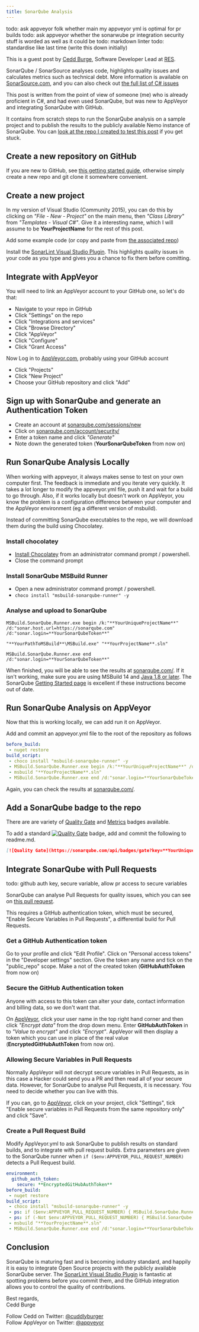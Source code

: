 ```yaml
---
title: SonarQube Analysis
---
```

todo: ask appveyor folk whether main my appveyor yml is optimal for pr builds
todo: ask appveyor whether the sonarwube pr integration security stuff is worded as well as it could be
todo: markdown linter
todo: standardise like last time (write this down initially)

This is a guest post by [Cedd Burge](https://github.com/ceddlyburge), Software Developer Lead at [RES](http://resgroup.github.io/).

SonarQube / SonarSource analyses code, highlights quality issues and calculates metrics such as technical debt. More information is available on [SonarSource.com](https://www.sonarsource.com/), and you can also check out [the full list of C# issues](http://dist.sonarsource.com/reports/coverage/rules/csharpsquid_rules_coverage.html)

This post is written from the point of view of someone (me) who is already proficient in C#, and had even used SonarQube, but was new to AppVeyor and integrating SonarQube with GitHub.

It contains from scratch steps to run the SonarQube analysis on a sample project and to publish the results to the publicly available Nemo instance of SonarQube. You can [look at the repo I created to test this post](https://github.com/ceddlyburge/sonarqube-nemo-on-appveyor) if you get stuck.

## Create a new repository on GitHub
If you are new to GitHub, see [this getting started guide](https://guides.github.com/activities/hello-world/), otherwise simply create a new repo and git clone it somewhere convenient.

## Create a new project
In my version of Visual Studio (Community 2015), you can do this by clicking on *"File - New - Project"* on the main menu, then *"Class Library"* from *"Templates - Visual C#"*. Give it a interesting name, which I will assume to be **YourProjectName** for the rest of this post.

Add some example code (or copy and paste from [the associated repo](https://github.com/ceddlyburge/sonarqube-nemo-on-appveyor))

Install the [SonarLint Visual Studio Plugin](https://marketplace.visualstudio.com/items?itemName=SonarSource.SonarLintforVisualStudio). This highlights quality issues in your code as you type and gives you a chance to fix them before comitting.

## Integrate with AppVeyor
You will need to link an AppVeyor account to your GitHub one, so let's do that:
* Navigate to your repo in GitHub
* Click "Settings" on the repo
* Click "Integrations and services"
* Click "Browse Directory"
* Click "AppVeyor"
* Click "Configure"
* Click "Grant Access"

Now Log in to [AppVeyor.com](https://ci.appveyor.com), probably using your GitHub account
* Click "Projects"
* Click "New Project"
* Choose your GitHub repository and click "Add"

## Sign up with SonarQube and generate an Authentication Token
* Create an account at [sonarqube.com/sessions/new](https://sonarqube.com/sessions/new)
* Click on [sonarqube.com/account/security/](https://sonarqube.com/account/security/)
* Enter a token name and click *"Generate"*
* Note down the generated token (**YourSonarQubeToken** from now on)

## Run SonarQube Analysis Locally
When working with appveyor, it always makes sense to test on your own computer first. The feedback is immediate and you iterate very quickly. It takes a lot longer to modify the appveyor.yml file, push it and wait for a build to go through. Also, if it works locally but doesn't work on AppVeyor, you know the problem is a configuration difference between your computer and the AppVeyor environment (eg a different version of msbuild).

Instead of committing SonarQube executables to the repo, we will download them during the build using Chocolatey.

### Install chocolatey
* [Install Chocolatey](https://chocolatey.org/install) from an administrator command prompt / powershell.
* Close the command prompt

### Install SonarQube MSBuild Runner
* Open a new administrator command prompt / powershell.
* ```choco install "msbuild-sonarqube-runner" -y```

### Analyse and upload to SonarQube
```batch
MSBuild.SonarQube.Runner.exe begin /k:"**YourUniqueProjectName**" /d:"sonar.host.url=https://sonarqube.com" /d:"sonar.login=**YourSonarQubeToken**"

"**YourPathToMSBuild**\MSBuild.exe" "**YourProjectName**.sln" 

MSBuild.SonarQube.Runner.exe end /d:"sonar.login=**YourSonarQubeToken**" 
```

When finished, you will be able to see the results at [sonarqube.com/](https://sonarqube.com/). If it isn't working, make sure you are using MSBuild 14 and [Java 1.8 or later](http://stackoverflow.com/questions/40249947/msbuild-sonarqube-runner-exe-cant-access-https-sonarqube-com). The SonarQube [Getting Started page](https://about.sonarqube.com/get-started/) is excellent if these instructions become out of date.

## Run SonarQube Analysis on AppVeyor
Now that this is working locally, we can add run it on AppVeyor.

Add and commit an appveyor.yml file to the root of the repository as follows
```yaml
before_build:
 - nuget restore
build_script:
 - choco install "msbuild-sonarqube-runner" -y
 - MSBuild.SonarQube.Runner.exe begin /k:"**YourUniqueProjectName**" /d:"sonar.host.url=https://sonarqube.com" /d:"sonar.login=**YourSonarQubeToken**"
 - msbuild "**YourProjectName**.sln"
 - MSBuild.SonarQube.Runner.exe end /d:"sonar.login=**YourSonarQubeToken**"
``` 

Again, you can check the results at [sonarqube.com/](https://sonarqube.com/).

## Add a SonarQube badge to the repo

There are are variety of [Quality Gate](https://github.com/QualInsight/qualinsight-plugins-sonarqube-badges/wiki/Quality-Gate-status-badges) and [Metrics](https://github.com/QualInsight/qualinsight-plugins-sonarqube-badges/wiki/Measure-badges) badges available.

To add a standard [![Quality Gate](https://sonarqube.com/api/badges/gate?key=SonarQubeNemoOnAppveyor)](https://sonarqube.com/dashboard/index/SonarQubeNemoOnAppveyor) badge, add and commit the following to readme.md.

```markdown
[![Quality Gate](https://sonarqube.com/api/badges/gate?key=**YourUniqueProjectName**)](https://sonarqube.com/dashboard/index/**YourUniqueProjectName**)
```

## Integrate SonarQube with Pull Requests

todo: github auth key, secure variable, allow pr access to secure variables

SonarQube can analyse Pull Requests for quality issues, which you can see on [this pull request](https://github.com/ceddlyburge/sonarqube-nemo-on-appveyor/pull/3).

This requires a GitHub authentication token, which must be secured, "Enable Secure Variables in Pull Requests", a differential build for Pull Requests.

### Get a GitHub Authentication token
Go to your profile and click "Edit Profile". Click on "Personal access tokens" in the "Developer settings" section. Give the token any name and tick on the "public_repo" scope. Make a not of the created token (**GitHubAuthToken** from now on)

### Secure the GitHub Authentication token
Anyone with access to this token can alter your date, contact information and billing data, so we don't want that.

On [AppVeyor](https://ci.appveyor.com), click your user name in the top right hand corner and then click *"Encrypt data"* from the drop down menu. Enter **GitHubAuthToken** in to *"Value to encrypt"* and click *"Encrypt"*. AppVeyor will then display a token which you can use in place of the real value (**EncryptedGitHubAuthToken** from now on).

### Allowing Secure Variables in Pull Requests
Normally AppVeyor will not decrypt secure variables in Pull Requests, as in this case a Hacker could send you a PR and then read all of your secure data. However, for SonarQube to analyse Pull Requests, it is necessary. You need to decide whether you can live with this.

If you can, go to [AppVeyor](https://ci.appveyor.com), click on your project, click "Settings", tick "Enable secure variables in Pull Requests from the same repository only" and click "Save".

### Create a Pull Request Build
Modify AppVeyor.yml to ask SonarQube to publish results on standard builds, and to integrate with pull request builds. Extra parameters are given to the SonarQube runner when `if ($env:APPVEYOR_PULL_REQUEST_NUMBER)` detects a Pull Request build.

```yaml
environment:
  github_auth_token:
    secure: **EncryptedGitHubAuthToken**
before_build:
 - nuget restore
build_script:
 - choco install "msbuild-sonarqube-runner" -y
 - ps: if ($env:APPVEYOR_PULL_REQUEST_NUMBER) { MSBuild.SonarQube.Runner.exe begin /k:"**YourUniqueProjectName**" /d:"sonar.host.url=https://sonarqube.com" /d:"sonar.login=**YourSonarQubeToken**" /d:"sonar.analysis.mode=preview" /d:"sonar.github.pullRequest=$env:APPVEYOR_PULL_REQUEST_NUMBER" /d:"sonar.github.repository=ceddlyburge/sonarqube-nemo-on-appveyor" /d:"sonar.github.oauth=$env:github_auth_token" }
 - ps: if (-Not $env:APPVEYOR_PULL_REQUEST_NUMBER) { MSBuild.SonarQube.Runner.exe begin /k:"**YourUniqueProjectName**" /d:"sonar.host.url=https://sonarqube.com" /d:"sonar.login=**YourSonarQubeToken**" }
 - msbuild "**YourProjectName**.sln"
 - MSBuild.SonarQube.Runner.exe end /d:"sonar.login=**YourSonarQubeToken**"
```

## Conclusion
SonarQube is maturing fast and is becoming industry standard, and happily it is easy to integrate Open Source projects with the publicly available SonarQube server. The [SonarLint Visual Studio Plugin](https://marketplace.visualstudio.com/items?itemName=SonarSource.SonarLintforVisualStudio) is fantastic at spotting problems before you commit them, and the GitHub integration allows you to control the quality of contributions.

Best regards,<br>
Cedd Burge

Follow Cedd on Twitter: [@cuddlyburger](https://twitter.com/cuddlyburger)<br>
Follow AppVeyor on Twitter: [@appveyor](https://twitter.com/appveyor)
